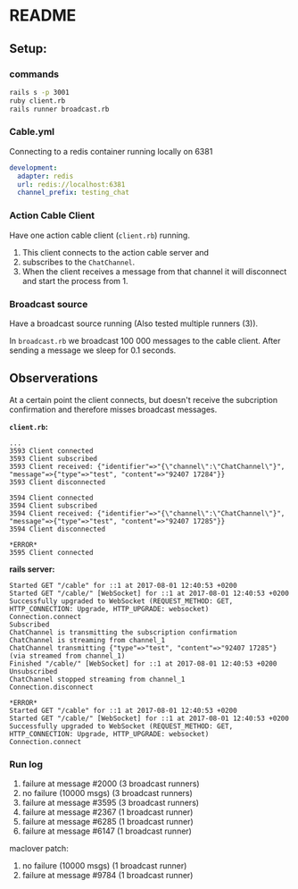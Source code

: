 # README

## Setup:

### commands

```bash
rails s -p 3001
ruby client.rb
rails runner broadcast.rb
```

### Cable.yml

Connecting to a redis container running locally on 6381

```yaml
development:
  adapter: redis
  url: redis://localhost:6381
  channel_prefix: testing_chat
```

### Action Cable Client

Have one action cable client (`client.rb`) running.

1. This client connects to the action cable server and
2. subscribes to the `ChatChannel`.
3. When the client receives a message from that channel it will disconnect and
   start the process from 1.

### Broadcast source

Have a broadcast source running (Also tested multiple runners (3)).

In `broadcast.rb` we broadcast 100 000 messages to the cable client. After
sending a message we sleep for 0.1 seconds.

## Observerations

At a certain point the client connects, but doesn't receive the subcription
confirmation and therefore misses broadcast messages.

**`client.rb`:**

```log
...
3593 Client connected
3593 Client subscribed
3593 Client received: {"identifier"=>"{\"channel\":\"ChatChannel\"}", "message"=>{"type"=>"test", "content"=>"92407 17284"}}
3593 Client disconnected

3594 Client connected
3594 Client subscribed
3594 Client received: {"identifier"=>"{\"channel\":\"ChatChannel\"}", "message"=>{"type"=>"test", "content"=>"92407 17285"}}
3594 Client disconnected

*ERROR*
3595 Client connected
```

**rails server:**

```log
Started GET "/cable" for ::1 at 2017-08-01 12:40:53 +0200
Started GET "/cable/" [WebSocket] for ::1 at 2017-08-01 12:40:53 +0200
Successfully upgraded to WebSocket (REQUEST_METHOD: GET, HTTP_CONNECTION: Upgrade, HTTP_UPGRADE: websocket)
Connection.connect
Subscribed
ChatChannel is transmitting the subscription confirmation
ChatChannel is streaming from channel_1
ChatChannel transmitting {"type"=>"test", "content"=>"92407 17285"} (via streamed from channel_1)
Finished "/cable/" [WebSocket] for ::1 at 2017-08-01 12:40:53 +0200
Unsubscribed
ChatChannel stopped streaming from channel_1
Connection.disconnect

*ERROR*
Started GET "/cable" for ::1 at 2017-08-01 12:40:53 +0200
Started GET "/cable/" [WebSocket] for ::1 at 2017-08-01 12:40:53 +0200
Successfully upgraded to WebSocket (REQUEST_METHOD: GET, HTTP_CONNECTION: Upgrade, HTTP_UPGRADE: websocket)
Connection.connect
```

### Run log

1. failure at message #2000 (3 broadcast runners)
2. no failure (10000 msgs) (3 broadcast runners)
3. failure at message #3595 (3 broadcast runners)
4. failure at message #2367 (1 broadcast runner)
5. failure at message #6285 (1 broadcast runner)
6. failure at message #6147 (1 broadcast runner)

maclover patch:
1. no failure (10000 msgs) (1 broadcast runner)
2. failure at message #9784 (1 broadcast runner)
